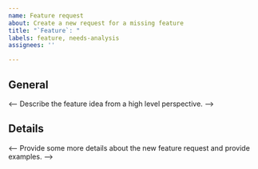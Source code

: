 ```yaml
---
name: Feature request
about: Create a new request for a missing feature
title: "`Feature`: "
labels: feature, needs-analysis
assignees: ''

---
```


## General
<-- Describe the feature idea from a high level perspective. -->

## Details
<-- Provide some more details about the new feature request and provide examples. -->
